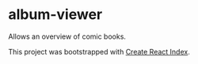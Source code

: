 
# album-viewer

Allows an overview of comic books.

This project was bootstrapped with [Create React Index](https://github.com/facebook/create-react-app).

